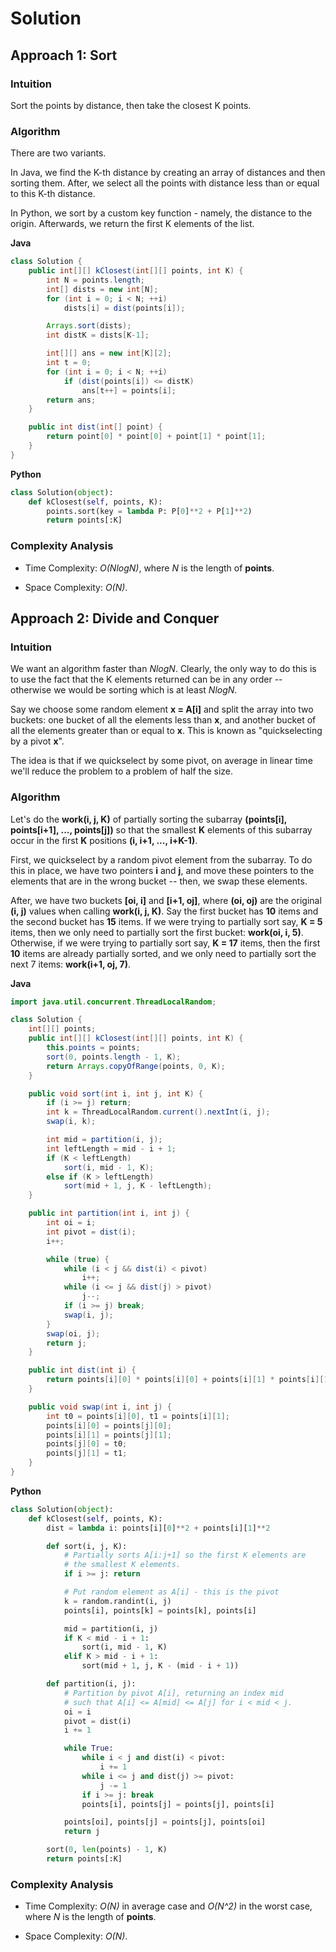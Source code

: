 # Solution
## Approach 1: Sort
### Intuition

Sort the points by distance, then take the closest K points.

### Algorithm

There are two variants.

In Java, we find the K-th distance by creating an array of distances and then sorting them. After, we select all the points with distance less than or equal to this K-th distance.

In Python, we sort by a custom key function - namely, the distance to the origin. Afterwards, we return the first K elements of the list.

**Java**
```java
class Solution {
    public int[][] kClosest(int[][] points, int K) {
        int N = points.length;
        int[] dists = new int[N];
        for (int i = 0; i < N; ++i)
            dists[i] = dist(points[i]);

        Arrays.sort(dists);
        int distK = dists[K-1];

        int[][] ans = new int[K][2];
        int t = 0;
        for (int i = 0; i < N; ++i)
            if (dist(points[i]) <= distK)
                ans[t++] = points[i];
        return ans;
    }

    public int dist(int[] point) {
        return point[0] * point[0] + point[1] * point[1];
    }
}
```

**Python**
```python
class Solution(object):
    def kClosest(self, points, K):
        points.sort(key = lambda P: P[0]**2 + P[1]**2)
        return points[:K]
```

### Complexity Analysis

* Time Complexity: *O(NlogN)*, where *N* is the length of **points**.

* Space Complexity: *O(N)*.

## Approach 2: Divide and Conquer
### Intuition

We want an algorithm faster than *NlogN*. Clearly, the only way to do this is to use the fact that the K elements returned can be in any order -- otherwise we would be sorting which is at least *NlogN*.

Say we choose some random element **x = A[i]** and split the array into two buckets: one bucket of all the elements less than **x**, and another bucket of all the elements greater than or equal to **x**. This is known as "quickselecting by a pivot **x**".

The idea is that if we quickselect by some pivot, on average in linear time we'll reduce the problem to a problem of half the size.

### Algorithm

Let's do the **work(i, j, K)** of partially sorting the subarray **(points[i], points[i+1], ..., points[j])** so that the smallest **K** elements of this subarray occur in the first **K** positions **(i, i+1, ..., i+K-1)**.

First, we quickselect by a random pivot element from the subarray. To do this in place, we have two pointers **i** and **j**, and move these pointers to the elements that are in the wrong bucket -- then, we swap these elements.

After, we have two buckets **[oi, i]** and **[i+1, oj]**, where **(oi, oj)** are the original **(i, j)** values when calling **work(i, j, K)**. Say the first bucket has **10** items and the second bucket has **15** items. If we were trying to partially sort say, **K = 5** items, then we only need to partially sort the first bucket: **work(oi, i, 5)**. Otherwise, if we were trying to partially sort say, **K = 17** items, then the first **10** items are already partially sorted, and we only need to partially sort the next 7 items: **work(i+1, oj, 7)**.

**Java**
```java
import java.util.concurrent.ThreadLocalRandom;

class Solution {
    int[][] points;
    public int[][] kClosest(int[][] points, int K) {
        this.points = points;
        sort(0, points.length - 1, K);
        return Arrays.copyOfRange(points, 0, K);
    }

    public void sort(int i, int j, int K) {
        if (i >= j) return;
        int k = ThreadLocalRandom.current().nextInt(i, j);
        swap(i, k);

        int mid = partition(i, j);
        int leftLength = mid - i + 1;
        if (K < leftLength)
            sort(i, mid - 1, K);
        else if (K > leftLength)
            sort(mid + 1, j, K - leftLength);
    }

    public int partition(int i, int j) {
        int oi = i;
        int pivot = dist(i);
        i++;

        while (true) {
            while (i < j && dist(i) < pivot)
                i++;
            while (i <= j && dist(j) > pivot)
                j--;
            if (i >= j) break;
            swap(i, j);
        }
        swap(oi, j);
        return j;
    }

    public int dist(int i) {
        return points[i][0] * points[i][0] + points[i][1] * points[i][1];
    }

    public void swap(int i, int j) {
        int t0 = points[i][0], t1 = points[i][1];
        points[i][0] = points[j][0];
        points[i][1] = points[j][1];
        points[j][0] = t0;
        points[j][1] = t1;
    }
}
```

**Python**
```python
class Solution(object):
    def kClosest(self, points, K):
        dist = lambda i: points[i][0]**2 + points[i][1]**2

        def sort(i, j, K):
            # Partially sorts A[i:j+1] so the first K elements are
            # the smallest K elements.
            if i >= j: return

            # Put random element as A[i] - this is the pivot
            k = random.randint(i, j)
            points[i], points[k] = points[k], points[i]

            mid = partition(i, j)
            if K < mid - i + 1:
                sort(i, mid - 1, K)
            elif K > mid - i + 1:
                sort(mid + 1, j, K - (mid - i + 1))

        def partition(i, j):
            # Partition by pivot A[i], returning an index mid
            # such that A[i] <= A[mid] <= A[j] for i < mid < j.
            oi = i
            pivot = dist(i)
            i += 1

            while True:
                while i < j and dist(i) < pivot:
                    i += 1
                while i <= j and dist(j) >= pivot:
                    j -= 1
                if i >= j: break
                points[i], points[j] = points[j], points[i]

            points[oi], points[j] = points[j], points[oi]
            return j

        sort(0, len(points) - 1, K)
        return points[:K]
```


### Complexity Analysis

* Time Complexity: *O(N)* in average case and *O(N^2)* in the worst case, where *N* is the length of **points**.

* Space Complexity: *O(N)*.